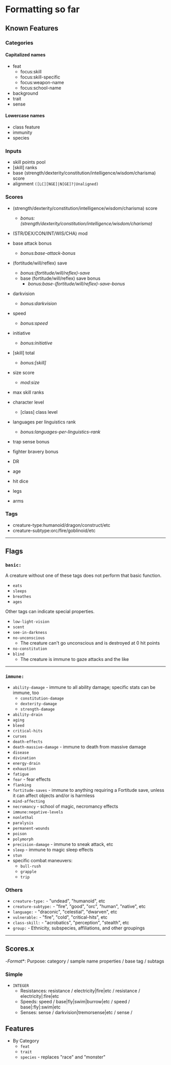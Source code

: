 # Formatting so far

## Known Features

### Categories

#### Capitalized names

- feat
  - focus:skill
  - focus:skill-specific
  - focus:weapon-name
  - focus:school-name
- background
- trait
- sense

#### Lowercase names

- class feature
- immunity
- species

### Inputs

- skill points pool
- \[skill] ranks
- base (strength/dexterity/constitution/intelligence/wisdom/charisma) score
- alignment `([LC][NGE]|N[GE]?|Unaligned)`

### Scores

- (strength/dexterity/constitution/intelligence/wisdom/charisma) score
  - *bonus:(strength/dexterity/constitution/intelligence/wisdom/charisma)*
- (STR/DEX/CON/INT/WIS/CHA) mod
- base attack bonus
  - *bonus:base-attack-bonus*
- (fortitude/will/reflex) save
  - *bonus:(fortitude/will/reflex)-save*
  - base (fortitude/will/reflex) save bonus
    - *bonus:base-(fortitude/will/reflex)-save-bonus*
- darkvision
  - *bonus:darkvision*
- speed
  - *bonus:speed*
- initiative
  - *bonus:initiative*
- \[skill] total
  - *bonus:\[skill]*
- size score
  - *mod:size*
- max skill ranks
- character level
  - \[class] class level
- languages per linguistics rank
  - *bonus:languages-per-linguistics-rank*

- trap sense bonus
- fighter bravery bonus
- DR
- age
- hit dice
- legs
- arms

### Tags

- creature-type:humanoid/dragon/construct/etc
- creature-subtype:orc/fire/goblinoid/etc

---

## Flags

### `basic:`

A creature without one of these tags does not perform that basic function.

- `eats`
- `sleeps`
- `breathes`
- `ages`

Other tags can indicate special properties.

- `low-light-vision`
- `scent`
- `see-in-darkness`
- `no-unconscious`
  - The creature can't go unconscious and is destroyed at 0 hit points
- `no-constitution`
- `blind`
  - The creature is immune to gaze attacks and the like

---

### `immune:`

- `ability-damage` - immune to all ability damage; specific stats can be immune, too
  - `constitution-damage`
  - `dexterity-damage`
  - `strength-damage`
- `ability-drain`
- `aging`
- `bleed`
- `critical-hits`
- `curses`
- `death-effects`
- `death-massive-damage` - immune to death from massive damage
- `disease`
- `divination`
- `energy-drain`
- `exhaustion`
- `fatigue`
- `fear` - fear effects
- `flanking`
- `fortitude-saves` - immune to anything requiring a Fortitude save, unless it can affect objects and/or is harmless
- `mind-affecting`
- `necromancy` - school of magic, necromancy effects
- `immune:negative-levels`
- `nonlethal`
- `paralysis`
- `permanent-wounds`
- `poison`
- `polymorph`
- `precision-damage` - immune to sneak attack, etc
- `sleep` - immune to magic sleep effects
- `stun`
- specific combat maneuvers:
  - `bull-rush`
  - `grapple`
  - `trip`

### Others

- `creature-type:` - "undead", "humanoid", etc
- `creature-subtype:` - "fire", "good", "orc", "human", "native", etc
- `language:` - "draconic", "celestial", "dwarven", etc
- `vulnerable:` - "fire", "cold", "critical-hits", etc
- `class-skill:` - "acrobatics", "perception", "stealth", etc
- `group:` - Ethnicity, subspecies, affiliations, and other groupings

---

## Scores.x

-*Format**: Purpose: category / sample name properties / base tag / subtags

### Simple

- `INTEGER`
  - Resistances: resistance / electricity|fire|etc / resistance / electricity|:fire|etc
  - Speeds: speed / base|fly|swim|burrow|etc / speed / base|:fly|:swim|etc
  - Senses: sense / darkvision|tremorsense|etc / sense /

## Features

- By Category
  - `feat`
  - `trait`
  - `species` - replaces "race" and "monster"
